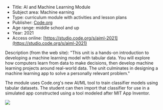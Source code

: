 * Title: AI and Machine Learning Module
* Subject area: Machine earning
* Type: curriculum module with activities and lesson plans
* Publisher: [Code.org](https://Code.org)
* Age range: middle school and up
* Year: 2021
* Access online: [https://studio.code.org/s/aiml-2021](https://studio.code.org/s/aiml-2021)

Description (from the web site): "This unit is a hands-on introduction to developing a machine learning model with tabular data. You will explore how computers learn from data to make decisions, then develop machine learning projects around real-world data. The unit culminates in designing a machine learning app to solve a personally relevant problem."

The module uses Code.org's new AI/ML tool to train classifier models using tabular datasets. The student can then import that classifier for use in a simulated app constructed using a tool modeled after MIT App Inventor.


![](https://github.com/touretzkyds/ai4k12/raw/master/images/code-dot-org-ml-module.png)


